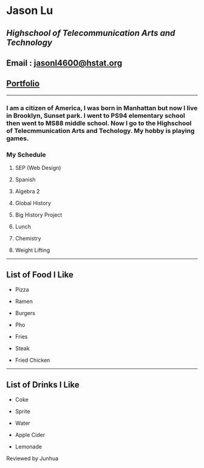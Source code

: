 # **Jason Lu**
## *Highschool of Telecommunication Arts and Technology*
## Email : jasonl4600@hstat.org
## [Portfolio](https://jasonl4600.github.io/index.html)
---
### I am a citizen of America, I was born in Manhattan but now I live in Brooklyn, Sunset park. I went to PS94 elementary school then went to MS88 middle school. Now I go to the Highschool of Telecmmunication Arts and Techology. My hobby is playing games.
### **My Schedule**
1. SEP (Web Design)

2. Spanish

3. Algebra 2

4. Global History

5. Big History Project

6. Lunch

7. Chemistry

8. Weight Lifting
---
## List of Food I Like
* Pizza

* Ramen

* Burgers

* Pho

* Fries

* Steak

* Fried Chicken
---
## List of Drinks I Like
* Coke

* Sprite

* Water

* Apple Cider

* Lemonade

Reviewed by Junhua